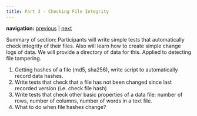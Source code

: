 ```yaml
---
title: Part 3 - Checking File Integrity
---
```


**navigation:** [previous](./chapter2) | [next](./chapter4)

Summary of section: Participants will write simple tests that automatically check integrity of their files. Also will learn how to create simple change logs of data. We will provide a directory of data for this. Applied to detecting file tampering.

1. Getting hashes of a file (md5, sha256), write script to automatically record data hashes.
1. Write tests that check that a file has not been changed since last recorded version (i.e. check file hash)
1. Write tests that check other basic properties of a data file: number of rows, number of columns, number of words in a text file.
1. What to do when file hashes change?
